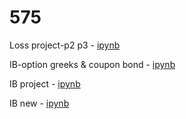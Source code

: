 # 575

Loss project-p2 p3  - [ipynb](src/P2.ipynb)

IB-option greeks & coupon bond  - [ipynb](src/IB.ipynb)

IB project  - [ipynb](src/ib_project.ipynb)

IB new  - [ipynb](src/IB_new.ipynb)
